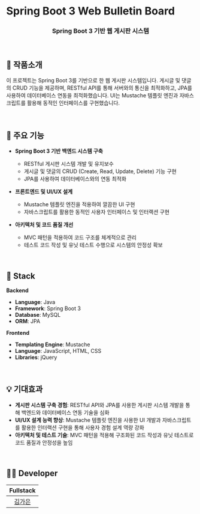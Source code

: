 # Spring Boot 3 Web Bulletin Board  
<h3 align="middle">Spring Boot 3 기반 웹 게시판 시스템</h3>  
<br/>

## 📝 작품소개
이 프로젝트는 Spring Boot 3를 기반으로 한 웹 게시판 시스템입니다. 게시글 및 댓글의 CRUD 기능을 제공하며, RESTful API를 통해 서버와의 통신을 최적화하고, JPA를 사용하여 데이터베이스 연동을 최적화했습니다. UI는 Mustache 템플릿 엔진과 자바스크립트를 활용해 동적인 인터페이스를 구현했습니다.

<br/>

## 🌁 주요 기능
- **Spring Boot 3 기반 백엔드 시스템 구축**  
  - RESTful 게시판 시스템 개발 및 유지보수  
  - 게시글 및 댓글의 CRUD (Create, Read, Update, Delete) 기능 구현  
  - JPA를 사용하여 데이터베이스와의 연동 최적화  

- **프론트엔드 및 UI/UX 설계**  
  - Mustache 템플릿 엔진을 적용하여 깔끔한 UI 구현  
  - 자바스크립트를 활용한 동적인 사용자 인터페이스 및 인터랙션 구현

- **아키텍처 및 코드 품질 개선**  
  - MVC 패턴을 적용하여 코드 구조를 체계적으로 관리  
  - 테스트 코드 작성 및 유닛 테스트 수행으로 시스템의 안정성 확보

<br/>

## 🔧 Stack
**Backend**  
- **Language**: Java  
- **Framework**: Spring Boot 3  
- **Database**: MySQL  
- **ORM**: JPA  

**Frontend**  
- **Templating Engine**: Mustache  
- **Language**: JavaScript, HTML, CSS  
- **Libraries**: jQuery  

<br/>

## 💡 기대효과
- **게시판 시스템 구축 경험**: RESTful API와 JPA를 사용한 게시판 시스템 개발을 통해 백엔드와 데이터베이스 연동 기술을 심화  
- **UI/UX 설계 능력 향상**: Mustache 템플릿 엔진을 사용한 UI 개발과 자바스크립트를 활용한 인터랙션 구현을 통해 사용자 경험 설계 역량 강화  
- **아키텍처 및 테스트 기술**: MVC 패턴을 적용해 구조화된 코드 작성과 유닛 테스트로 코드 품질과 안정성을 높임  

<br/>

## 🙋‍♂️ Developer
|  Fullstack |             
| :--------: | 
| [김가은](https://github.com/gaeunamy) |
